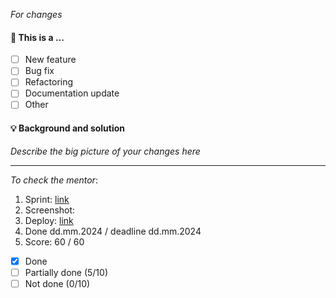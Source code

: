 *For changes*

#### 🤔 This is a ...

- [ ] New feature
- [ ] Bug fix
- [ ] Refactoring
- [ ] Documentation update
- [ ] Other

#### 💡 Background and solution

*Describe the big picture of your changes here*

---

*To check the mentor*:

1. Sprint: [link](https://github.com/)
2. Screenshot:
3. Deploy: [link](https://sloths-final-task.netlify.app/)
4. Done dd.mm.2024 / deadline dd.mm.2024
5. Score: 60 / 60
  - [x] Done
  - [ ] Partially done (5/10)
  - [ ] Not done (0/10)